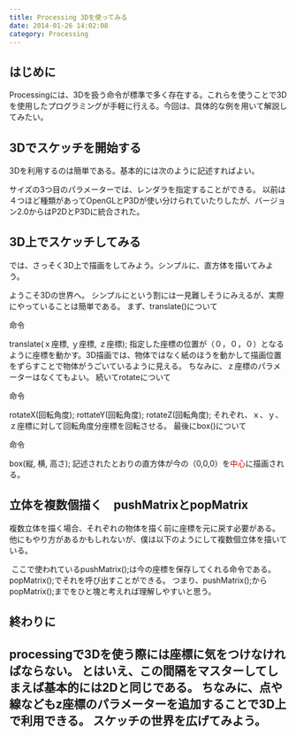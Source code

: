 ```yaml
---
title: Processing 3Dを使ってみる
date: 2014-01-26 14:02:08
category: Processing
---
```


## はじめに
Processingには、3Dを扱う命令が標準で多く存在する。これらを使うことで3Dを使用したプログラミングが手軽に行える。今回は、具体的な例を用いて解説してみたい。
 
## 3Dでスケッチを開始する
3Dを利用するのは簡単である。基本的には次のように記述すればよい。
<script type="text/javascript" src="https://gist.github.com/salmon2073/8628747.js"></script>
サイズの3つ目のパラメーターでは、レンダラを指定することができる。
以前は４つほど種類があってOpenGLとP3Dが使い分けられていたりしたが、バージョン2.0からはP2DとP3Dに統合された。
 
## 3D上でスケッチしてみる
では、さっそく3D上で描画をしてみよう。シンプルに、直方体を描いてみよう。
<script type="text/javascript" src="https://gist.github.com/salmon2073/8628747.js"></script>
ようこそ3Dの世界へ。
シンプルにという割には一見難しそうにみえるが、実際にやっていることは簡単である。
まず、translate()について

命令

translate(ｘ座標, ｙ座標, ｚ座標);
指定した座標の位置が（０，０，０）となるように座標を動かす。3D描画では、物体ではなく紙のほうを動かして描画位置をずらすことで物体がうごいているように見える。
ちなみに、ｚ座標のパラメーターはなくてもよい。
続いてrotateについて

命令

rotateX(回転角度);
rottateY(回転角度);
rotateZ(回転角度);
それぞれ、ｘ、ｙ、ｚ座標に対して回転角度分座標を回転させる。
最後にbox()について

命令

box(縦, 横, 高さ);
記述されたとおりの直方体が今の（0,0,0）を<span style="color: #cc0000;">中心</span>に描画される。
 
## 立体を複数個描く　pushMatrixとpopMatrix
複数立体を描く場合、それぞれの物体を描く前に座標を元に戻す必要がある。
他にもやり方があるかもしれないが、僕は以下のようにして複数個立体を描いている。
<script type="text/javascript" src="https://gist.github.com/salmon2073/8ed4cdbb3232feca2b3d.js"></script>
 ここで使われているpushMatrix();は今の座標を保存してくれる命令である。popMatrix();でそれを呼び出すことができる。
つまり、pushMatrix();からpopMatrix();までをひと塊と考えれば理解しやすいと思う。
 
## 終わりに
processingで3Dを使う際には座標に気をつけなければならない。
とはいえ、この間隔をマスターしてしまえば基本的には2Dと同じである。
ちなみに、点や線などもz座標のパラメーターを追加することで3D上で利用できる。
スケッチの世界を広げてみよう。
 
 
---

